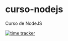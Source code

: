# curso-nodejs

Curso de NodeJS

[![time tracker](https://wakatime.com/badge/github/resparzasoto/curso-nodejs.svg)](https://wakatime.com/badge/github/resparzasoto/curso-nodejs)